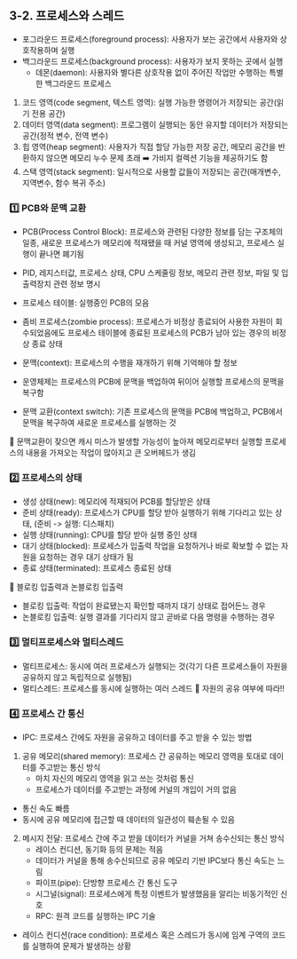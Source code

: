 ## 3-2. 프로세스와 스레드

- 포그라운드 프로세스(foreground process): 사용자가 보는 공간에서 사용자와 상호작용하며 실행
- 백그라운드 프로세스(background process): 사용자가 보지 못하는 곳에서 실행
  - 데몬(daemon): 사용자와 별다른 상호작용 없이 주어진 작업만 수행하는 특별한 백그라운드 프로세스

1. 코드 영역(code segment, 텍스트 영역): 실행 가능한 명령어가 저장되는 공간(읽기 전용 공간)
2. 데이터 영역(data segment): 프로그램이 실행되는 동안 유지할 데이터가 저장되는 공간(정적 변수, 전역 변수)
3. 힙 영역(heap segment): 사용자가 직접 할당 가능한 저장 공간, 메모리 공간을 반환하지 않으면 메모리 누수 문제 초래 ➡️ 가비지 컬렉션 기능을 제공하기도 함
4. 스택 영역(stack segment): 일시적으로 사용할 값들이 저장되는 공간(매개변수, 지역변수, 함수 복귀 주소)

### 1️⃣ PCB와 문맥 교환

- PCB(Process Control Block): 프로세스와 관련된 다양한 정보를 담는 구조체의 일종, 새로운 프로세스가 메모리에 적재됐을 때 커널 영역에 생성되고, 프로세스 실행이 끝나면 폐기됨
- PID, 레지스터값, 프로세스 상태, CPU 스케줄링 정보, 메모리 관련 정보, 파일 및 입출력장치 관련 정보 명시

- 프로세스 테이블: 실행중인 PCB의 모음
- 좀비 프로세스(zombie process): 프로세스가 비정상 종료되어 사용한 자원이 회수되었음에도 프로세스 테이블에 종료된 프로세스의 PCB가 남아 있는 경우의 비정상 종료 상태

- 문맥(context): 프로세스의 수행을 재개하기 위해 기억해야 할 정보
- 운영체제는 프로세스의 PCB에 문맥을 백업하여 뒤이어 실행할 프로세스의 문맥을 복구함
- 문맥 교환(context switch): 기존 프로세스의 문맥을 PCB에 백업하고, PCB에서 문맥을 복구하여 새로운 프로세스를 실행하는 것

📍 문맥교환이 잦으면 캐시 미스가 발생할 가능성이 높아져 메모리로부터 실행할 프로세스의 내용을 가져오는 작업이 많아지고 큰 오버헤드가 생김

### 2️⃣ 프로세스의 상태

- 생성 상태(new): 메모리에 적재되어 PCB를 할당받은 상태
- 준비 상태(ready): 프로세스가 CPU를 할당 받아 실행하기 위해 기다리고 있는 상태, (준비 -> 실행: 디스패치)
- 실행 상태(running): CPU를 할당 받아 실행 중인 상태
- 대기 상태(blocked): 프로세스가 입출력 작업을 요청하거나 바로 확보할 수 없는 자원을 요청하는 경우 대기 상태가 됨
- 종료 상태(terminated): 프로세스 종료된 상태

📍 블로킹 입출력과 논블로킹 입출력

- 블로킹 입출력: 작업이 완료됐는지 확인할 때까지 대기 상태로 접어든느 경우
- 논블로킹 입출력: 실행 결과를 기다리지 않고 곧바로 다음 명령을 수행하는 경우

### 3️⃣ 멀티프로세스와 멀티스레드

- 멀티프로세스: 동시에 여러 프로세스가 실행되는 것(각기 다른 프로세스들이 자원을 공유하지 않고 독립적으로 실행됨)
- 멀티스레드: 프로세스를 동시에 실행하는 여러 스레드
  📍 자원의 공유 여부에 따라!!

### 4️⃣ 프로세스 간 통신

- IPC: 프로세스 간에도 자원을 공유하고 데이터를 주고 받을 수 있는 방법

1. 공유 메모리(shared memory): 프로세스 간 공유하는 메모리 영역을 토대로 데이터를 주고받는 통신 방식
   - 마치 자신의 메모리 영역을 읽고 쓰는 것처럼 통신
   - 프로세스가 데이터를 주고받는 과정에 커널의 개입이 거의 없음

- 통신 속도 빠름
- 동시에 공유 메모리에 접근할 때 데이터의 일관성이 훼손될 수 있음

2. 메시지 전달: 프로세스 간에 주고 받을 데이터가 커널을 거쳐 송수신되는 통신 방식
   - 레이스 컨디션, 동기화 등의 문제는 적음
   - 데이터가 커널을 통해 송수신되므로 공유 메모리 기반 IPC보다 통신 속도는 느림
   - 파이프(pipe): 단방향 프로세스 간 통신 도구
   - 시그널(signal): 프로세스에게 특정 이벤트가 발생했음을 알리는 비동기적인 신호
   - RPC: 원격 코드를 실행하는 IPC 기술

- 레이스 컨디션(race condition): 프로세스 혹은 스레드가 동시에 임계 구역의 코드를 실행하여 문제가 발생하는 상황
